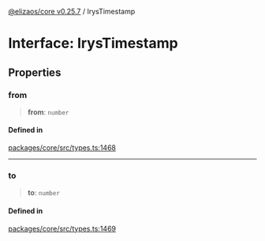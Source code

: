 [@elizaos/core v0.25.7](../index.md) / IrysTimestamp

# Interface: IrysTimestamp

## Properties

### from

> **from**: `number`

#### Defined in

[packages/core/src/types.ts:1468](https://github.com/elizaOS/eliza/blob/main/packages/core/src/types.ts#L1468)

***

### to

> **to**: `number`

#### Defined in

[packages/core/src/types.ts:1469](https://github.com/elizaOS/eliza/blob/main/packages/core/src/types.ts#L1469)
